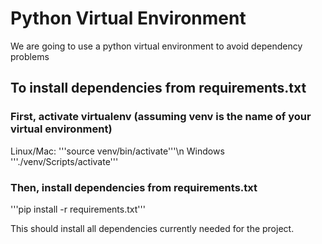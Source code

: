 # Python Virtual Environment
We are going to use a python virtual environment to avoid dependency problems
## To install dependencies from requirements.txt
### First, activate virtualenv (assuming venv is the name of your virtual environment) 
Linux/Mac: '''source venv/bin/activate'''\n
Windows '''./venv/Scripts/activate'''
### Then, install dependencies from requirements.txt
'''pip install -r requirements.txt'''

This should install all dependencies currently needed for the project.

